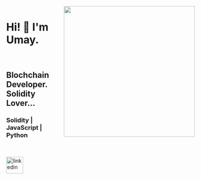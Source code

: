 <img src="https://media3.giphy.com/media/v1.Y2lkPTc5MGI3NjExNmVlMTc0MjYyNDNhY2E0N2U2MzU0MWI5OTRmZmNhNDIyYWExOTFhYyZlcD12MV9pbnRlcm5hbF9naWZzX2dpZklkJmN0PWc/bmIlbQHuyYNIEt6lD3/giphy.gif" align="right" width="350" height="350">

# Hi! :wave: I'm Umay. 

<br />

## Blochchain Developer. Solidity Lover... 
### Solidity | JavaScript | Python

<br />

<a href="https://www.linkedin.com/in/bugrahan-umay-safak-b9a280228/"> <img width="45" src="https://cdn-icons-png.flaticon.com/512/145/145807.png" alt="linkedin"> </a>
